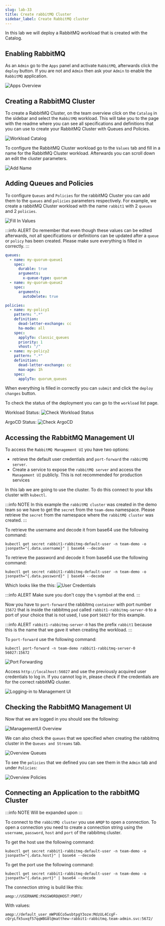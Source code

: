 ```yaml
---
slug: lab-33
title: Create rabbitMQ Cluster
sidebar_label: Create RabbitMQ cluster
---
```


In this lab we will deploy a RabbitMQ workload that is created with the Catalog.

## Enabling RabbitMQ

As an `Admin` go to the `Apps` panel and activate `RabbitMQ`, afterwards click the `deploy` button.
If you are not and `Admin` then ask your `Admin` to enable the `RabbitMQ` application.

![Apps Overview](../../img/rabbitmq-0-enable-rabbitmq.png)

## Creating a RabbitMQ Cluster

To create a RabbitMQ Cluster, on the team overview click on the `Catalog` in the sidebar and select the `RabbitMQ` workload. This will take you to the page with the readme where you can see all specifications and definitions that you can use to create your RabbitMQ Cluster with Queues and Policies.

![Workload Catalog](../../img/rabbitmq-1-click-workload.png)

To configure the RabbitMQ Cluster workload go to the `Values` tab and fill in a name for the RabbitMQ Cluster workload. Afterwards you can scroll down an edit the cluster parameters.

![Add Name](../../img/rabbitmq-2-add-name.png)

## Adding Queues and Policies

To configure `Queues` and `Policies` for the rabbitMQ Cluster you can add them to the `queues` and `policies` parameters respectively.
For example, we create a rabbitMQ Cluster workload with the name `rabbit1` with 2 `queues` and 2 `policies`.

![Fill In Values](../../img/rabbitmq-3-add-queues-and-policies.png)

:::info ALERT
Do remember that even though these values can be edited afterwards, not all specifications or definitions can be updated after a `queue` or `policy` has been created. Please make sure everything is filled in correctly.
:::
```yaml
queues:
  - name: my-quorum-queue1
    spec:
      durable: true
      arguments:
        x-queue-type: quorum
  - name: my-quorum-queue2
    spec:
      arguments:
        autoDelete: true

policies:
  - name: my-policy1
    pattern: ".*"
    definition:
      dead-letter-exchange: cc
      ha-mode: all
    spec:
      applyTo: classic_queues
      priority: 1
      vhost: "/"
  - name: my-policy2
    pattern: ".*"
    definition:
      dead-letter-exchange: cc
      max-age: 1h
    spec:
      applyTo: quorum_queues
```

When everything is filled in correctly you can `submit` and click the `deploy changes` button.

To check the status of the deployment you can go to the `workload` list page.

Workload Status:
![Check Workload Status](../../img/rabbitmq-4-check-status.png)

ArgoCD Status:
![Check ArgoCD](../../img/rabbitmq-5-check-argocd-status.png)

## Accessing the RabbitMQ Management UI

To access the `RabbitMQ Management UI` you have two options:
- retrieve the default user credentials and `port-forward` the `rabbitMQ server`.
- Create a service to expose the `rabbitMQ server` and access the `Management UI` publicly. This is not recommended for production services

In this lab we are going to use the cluster. To do this connect to your k8s cluster with `kubectl`.

:::info NOTE
In this example the `rabbitMQ cluster` was created in the demo team so we have to get the `secret` from the `team-demo` namespace. Please retrieve the `secret` from the namespace where the `rabbitMQ cluster` was created.
:::

To retrieve the username and decode it from base64 use the following command:

```
kubectl get secret rabbit1-rabbitmq-default-user -n team-demo -o jsonpath="{.data.username}" | base64 --decode
```

To retrieve the password and decode it from base64 use the following command:

```
kubectl get secret rabbit1-rabbitmq-default-user -n team-demo -o jsonpath="{.data.password}" | base64 --decode
```

Which looks like the this:
![User Credentials](../../img/rabbitmq-6-user-credentials.png)

:::info ALERT
Make sure you don't copy the `%` symbol at the end.
:::

Now you have to `port-forward` the rabbitmq `container` with port number `15672` that is inside the rabbitmq `pod` called `rabbit1-rabbitmq-server-0` to a port of your choice that is not used, I use port `56027` for this example.

:::info ALERT
`rabbit1-rabbitmq-server-0` has the prefix `rabbit1` because this is the name that we gave it when creating the workload.
:::

To `port-forward` use the following command:

```
kubectl port-forward -n team-demo rabbit1-rabbitmq-server-0 56027:15672
```

![Port Forwarding](../../img/rabbitmq-7-port-forwarding.png)

Access `http://localhost:56027` and use the previously acquired user credentials to log in. If you cannot log in, please check if the credentials are for the correct rabbitMQ cluster.

![Logging-in to Management UI](../../img/rabbitmq-8-logging-in.png)

## Checking the RabbitMQ Management UI

Now that we are logged in you should see the following:

![ManagementUI Overview](../../img/rabbitmq-9-management-ui.png)

We can also check the `queues` that we specified when creating the rabbitmq cluster in the `Queues and Streams` tab.

![Overview Queues](../../img/rabbitmq-10-queues.png)

To see the `policies` that we defined you can see them in the `Admin` tab and under `Policies`:

![Overview Policies](../../img/rabbitmq-11-policies.png)

## Connecting an Application to the rabbitMQ Cluster

:::info NOTE
Will be expanded upon
:::

To connect to the `rabbitMQ cluster` you use `AMQP` to open a connection. To open a connection you need to create a connection string using the `username`, `password`, `host` and `port` of the rabbitmq cluster.

To get the host use the following command:

```
kubectl get secret rabbit1-rabbitmq-default-user -n team-demo -o jsonpath="{.data.host}" | base64 --decode
```

To get the port use the following command:

```
kubectl get secret rabbit1-rabbitmq-default-user -n team-demo -o jsonpath="{.data.port}" | base64 --decode
```

The connection string is build like this:

```
amqp://USERNAME:PASSWORD@HOST:PORT/
```

With values:

```
amqp://default_user_mWPUECo5wsbtpgY3oze:MdzUL4CcgF-cQryLfk5uxqf57qqWBG8l@matthew-rabbit1-rabbitmq.team-admin.svc:5672/
```
